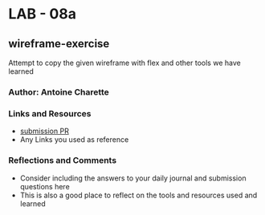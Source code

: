 # LAB - 08a

## wireframe-exercise

Attempt to copy the given wireframe with flex and other tools we have learned

### Author: Antoine Charette

### Links and Resources
* [submission PR](http://xyz.com)
* Any Links you used as reference

### Reflections and Comments
* Consider including the answers to your daily journal and submission questions here
* This is also a good place to reflect on the tools and resources used and learned